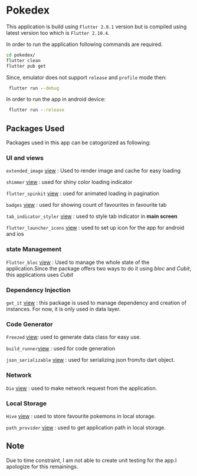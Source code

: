 # Pokedex

This application is build using `Flutter 2.8.1` version but is compiled using latest version too which is `Flutter 2.10.4`.

In order to run the application following commands are required.

```cmd
cd pokedex/
flutter clean
flutter pub get
```

Since, emulator does not support `release` and `profile` mode then:

```cmd
 flutter run --debug
```

In order to run the app in android device:

```cmd
 flutter run --release
```

## Packages Used

Packages used in this app can be catogorized as following:

### UI and views

`extended_image` [view](https://pub.dev/packages/extended_image) : Used to render image and cache for easy loading

`shimmer` [view](https://pub.dev/packages/shimmer) : used for shiny color loading indicator

`flutter_spinkit` [view](https://pub.dev/packages/flutter_spinkit) : used for animated loading in pagination

`badges` [view](https://pub.dev/packages/badges) : used for showing count of favourites in favourite tab

`tab_indicator_styler` [view](https://pub.dev/packages/tab_indicator_styler) : used to style tab indicator in **main screen**

`flutter_launcher_icons` [view](https://pub.dev/packages/flutter_launcher_icons) : used to set up icon for the app for android and ios

### state Management

`Flutter_bloc` [view](https://pub.dev/packages/flutter_bloc) : Used to manage the whole state of the application.Since the package offers two ways to do it using _bloc_ and _Cubit_, this applications uses _Cubit_

### Dependency Injection

`get_it` [view](https://pub.dev/packages/get_it) : this package is used to manage dependency and creation of instances. For now, it is only used in data layer.

### Code Generator

`Freezed` [view](https://pub.dev/packages/freezed): used to generate data class for easy use.

`build_runner`[view](https://pub.dev/packages/build_runner) : used for code generation

`json_serializable` [view](https://pub.dev/packages/json_serializable) : used for serializing json from/to dart object.

### Network

`Dio` [view](https://pub.dev/packages/dio) : used to make network request from the application.

### Local Storage

`Hive` [view](https://pub.dev/packages/hive) : used to store favourite pokemons in local storage.

`path_provider` [view](https://pub.dev/packages/path_provider) : used to get application path in local storage.

## Note

Due to time constraint, I am not able to create unit testing for the app.I apologize for this remainings.
